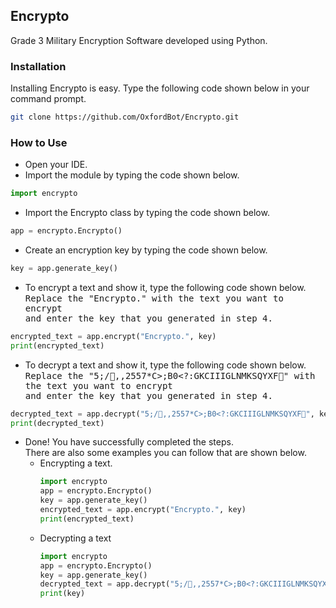 ## Encrypto ##
Grade 3 Military Encryption Software developed using Python.
### Installation ###
Installing Encrypto is easy. Type the following code shown below in your command prompt.
```bash
git clone https://github.com/OxfordBot/Encrypto.git
```
### How to Use ###
* Open your IDE.
* Import the module by typing the code shown below.
```python
import encrypto
```
* Import the Encrypto class by typing the code shown below.
```python
app = encrypto.Encrypto()
```
* Create an encryption key by typing the code shown below.
```python
key = app.generate_key()
```
* To encrypt a text and show it, type the following code shown below.     
<kbd>Replace the "Encrypto." with the text you want to encrypt<br>and enter the key that you generated in step 4.</kbd>
```python
encrypted_text = app.encrypt("Encrypto.", key)
print(encrypted_text)
```
* To decrypt a text and show it, type the following code shown below.     
<kbd>Replace the "5;/,,2557*C>;B0<?:GKCIIIGLNMKSQYXF" with the text you want to encrypt<br>and enter the key that you generated in step 4.</kbd>
```python
decrypted_text = app.decrypt("5;/,,2557*C>;B0<?:GKCIIIGLNMKSQYXF", key)
print(decrypted_text)
```
* Done! You have successfully completed the steps.<br>There are also some examples you can follow that are shown below.<br>      
    - Encrypting a text.
         ```python
         import encrypto
         app = encrypto.Encrypto()
         key = app.generate_key()
         encrypted_text = app.encrypt("Encrypto.", key)
         print(encrypted_text)
         ```
    - Decrypting a text
       ```python 
       import encrypto
       app = encrypto.Encrypto()
       key = app.generate_key()
       decrypted_text = app.decrypt("5;/,,2557*C>;B0<?:GKCIIIGLNMKSQYXF", key)
       print(key)
       ```
      

